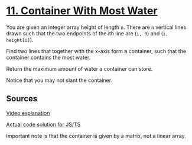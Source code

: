 # [11. Container With Most Water](https://leetcode.com/problems/container-with-most-water/)
You are given an integer array height of length `n`. There are `n` vertical lines drawn such that the two endpoints of the ith line are (`i, 0`) and (`i, height[i]`).

Find two lines that together with the x-axis form a container, such that the container contains the most water.

Return the maximum amount of water a container can store.

Notice that you may not slant the container.

## Sources
[Video explanation](https://www.enjoyalgorithms.com/blog/container-with-most-water)

[Actual code solution for JS/TS](https://github.com/JSerZANP/leetCode_solutions/blob/main/11-container-with-most-water.md)

Important note is that the container is given by a matrix, not a linear array.